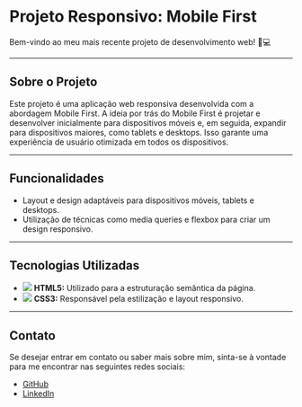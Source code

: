 # Projeto Responsivo: Mobile First

Bem-vindo ao meu mais recente projeto de desenvolvimento web! 📱💻

---

## Sobre o Projeto

Este projeto é uma aplicação web responsiva desenvolvida com a abordagem Mobile First. A ideia por trás do Mobile First é projetar e desenvolver inicialmente para dispositivos móveis e, em seguida, expandir para dispositivos maiores, como tablets e desktops. Isso garante uma experiência de usuário otimizada em todos os dispositivos.

---

## Funcionalidades

- Layout e design adaptáveis para dispositivos móveis, tablets e desktops.
- Utilização de técnicas como media queries e flexbox para criar um design responsivo.

---

## Tecnologias Utilizadas

- <img src="https://img.icons8.com/color/48/000000/html-5--v1.png"/> **HTML5:** Utilizado para a estruturação semântica da página.
- <img src="https://img.icons8.com/color/48/000000/css3.png"/> **CSS3:** Responsável pela estilização e layout responsivo.

---

## Contato

Se desejar entrar em contato ou saber mais sobre mim, sinta-se à vontade para me encontrar nas seguintes redes sociais:

- [GitHub](https://github.com/rabellog)
- [LinkedIn](https://www.linkedin.com/in/gabriel-antunes-rabello-013379268)
